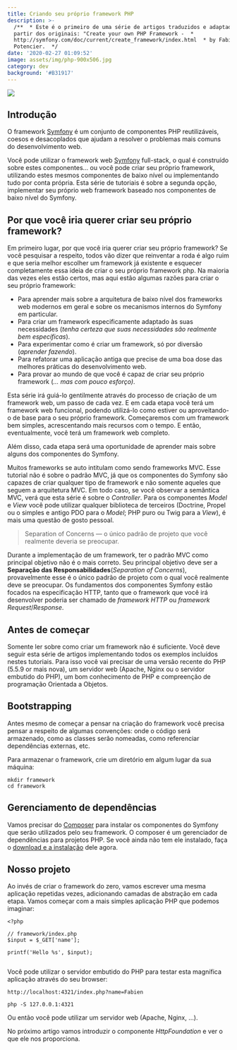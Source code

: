 ```yaml
---
title: Criando seu próprio framework PHP
description: >-
  /**  * Este é o primeiro de uma série de artigos traduzidos e adaptados  * a
  partir dos originais: "Create your own PHP Framework -  *
  http://symfony.com/doc/current/create_framework/index.html  * by Fabien
  Potencier.  */
date: '2020-02-27 01:09:52'
image: assets/img/php-900x506.jpg
category: dev
background: '#B31917'
---
```

![](assets/img/php-900x506.jpg)

<!--StartFragment-->

## Introdução

O framework [Symfony](https://symfony.com) é um conjunto de componentes PHP reutilizáveis, coesos e desacoplados que ajudam a resolver o problemas mais comuns do desenvolvimento web.

Você pode utilizar o framework web [Symfony](https://symfony.com/what-is-symfony) full-stack, o qual é construído sobre estes componentes… ou você pode criar seu próprio framework, utilizando estes mesmos componentes de baixo nível ou implementando tudo por conta própria. Esta série de tutoriais é sobre a segunda opção, implementar seu próprio web framework baseado nos componentes de baixo nível do Symfony.

## Por que você iria querer criar seu próprio framework?

Em primeiro lugar, por que você iria querer criar seu próprio framework? Se você pesquisar a respeito, todos vão dizer que reinventar a roda é algo ruim e que seria melhor escolher um framework já existente e esquecer completamente essa ideia de criar o seu próprio framework php. Na maioria das vezes eles estão certos, mas aqui estão algumas razões para criar o seu próprio framework:

* Para aprender mais sobre a arquitetura de baixo nível dos frameworks web modernos em geral e sobre os mecanismos internos do Symfony em particular.
* Para criar um framework especificamente adaptado às suas necessidades (*tenha certeza que suas necessidades são realmente bem específicas*).
* Para experimentar como é criar um framework, só por diversão (*aprender fazendo*).
* Para refatorar uma aplicação antiga que precise de uma boa dose das melhores práticas do desenvolvimento web.
* Para provar ao mundo de que você é capaz de criar seu próprio framework (*… mas com pouco esforço)*.

Esta série irá guiá-lo gentilmente através do processo de criação de um framework web, um passo de cada vez. E em cada etapa você terá um framework web funcional, podendo utilizá-lo como estiver ou aproveitando-o de base para o seu próprio framework. Começaremos com um framework bem simples, acrescentando mais recursos com o tempo. E então, eventualmente, você terá um framework web completo.

Além disso, cada etapa será uma oportunidade de aprender mais sobre alguns dos componentes do Symfony.

Muitos frameworks se auto intitulam como sendo frameworks MVC. Esse tutorial não é sobre o padrão MVC, já que os componentes do Symfony são capazes de criar qualquer tipo de framework e não somente aqueles que seguem a arquitetura MVC. Em todo caso, se você observar a semântica MVC, verá que esta série é sobre o *Controller*. Para os componentes *Model* e *View* você pode utilizar qualquer biblioteca de terceiros (Doctrine, Propel ou o simples e antigo PDO para o *Model*; PHP puro ou Twig para a *View*), é mais uma questão de gosto pessoal.

> Separation of Concerns — o único padrão de projeto que você realmente deveria se preocupar.

Durante a implementação de um framework, ter o padrão MVC como principal objetivo não é o mais correto. Seu principal objetivo deve ser a **Separação das Responsabilidades**(*Separation of Concerns*), provavelmente esse é o único padrão de projeto com o qual você realmente deve se preocupar. Os fundamentos dos componentes Symfony estão focados na especificação HTTP, tanto que o framework que você irá desenvolver poderia ser chamado de *framework HTTP* ou *framework Request*/*Response*.

## Antes de começar

Somente ler sobre como criar um framework não é suficiente. Você deve seguir esta série de artigos implementando todos os exemplos incluídos nestes tutoriais. Para isso você vai precisar de uma versão recente do PHP (5.5.9 or mais nova), um servidor web (Apache, Nginx ou o servidor embutido do PHP), um bom conhecimento de PHP e compreenção de programação Orientada a Objetos.

## Bootstrapping

Antes mesmo de começar a pensar na criação do framework você precisa pensar a respeito de algumas convenções: onde o código será armazenado, como as classes serão nomeadas, como referenciar dependências externas, etc.

Para armazenar o framework, crie um diretório em algum lugar da sua máquina:

<!--EndFragment-->

```
mkdir framework
cd framework
```

<!--StartFragment-->

## Gerenciamento de dependências

Vamos precisar do [Composer](https://getcomposer.org/) para instalar os componentes do Symfony que serão utilizados pelo seu framework. O composer é um gerenciador de dependências para projetos PHP. Se você ainda não tem ele instalado, faça o [download e a instalação](https://getcomposer.org/doc/00-intro.md#installation-linux-unix-osx) dele agora.

## Nosso projeto

Ao invés de criar o framework do zero, vamos escrever uma mesma aplicação repetidas vezes, adicionando camadas de abstração em cada etapa. Vamos começar com a mais simples aplicação PHP que podemos imaginar:

<!--EndFragment-->

```
<?php

// framework/index.php
$input = $_GET['name'];

printf('Hello %s', $input);
  
```

<!--StartFragment-->

Você pode utilizar o servidor embutido do PHP para testar esta magnífica aplicação através do seu browser:

<!--EndFragment-->

```
http://localhost:4321/index.php?name=Fabien

php -S 127.0.0.1:4321
```

<!--StartFragment-->

Ou então você pode utilizar um servidor web (Apache, Nginx, …).

No próximo artigo vamos introduzir o componente *HttpFoundation* e ver o que ele nos proporciona.

<!--EndFragment-->
